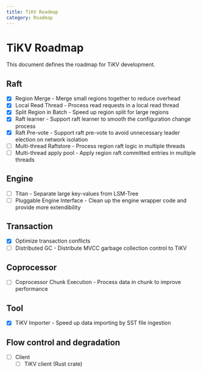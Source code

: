 ```yaml
---
title: TiKV Roadmap
category: Roadmap
---
```


# TiKV Roadmap

This document defines the roadmap for TiKV development.

## Raft
- [x] Region Merge - Merge small regions together to reduce overhead
- [x] Local Read Thread - Process read requests in a local read thread
- [x] Split Region in Batch - Speed up region split for large regions
- [x] Raft learner - Support raft learner to smooth the configuration change process
- [x] Raft Pre-vote - Support raft pre-vote to avoid unnecessary leader election on network isolation
- [ ] Multi-thread Raftstore - Process region raft logic in multiple threads
- [ ] Multi-thread apply pool - Apply region raft committed entries in multiple threads

## Engine
- [ ] Titan - Separate large key-values from LSM-Tree
- [ ] Pluggable Engine Interface - Clean up the engine wrapper code and provide more extendibility

## Transaction
- [x] Optimize transaction conflicts
- [ ] Distributed GC - Distribute MVCC garbage collection control to TiKV

## Coprocessor
- [ ] Coprocessor Chunk Execution - Process data in chunk to improve performance

## Tool
- [x] TiKV Importer - Speed up data importing by SST file ingestion

## Flow control and degradation
- [ ] Client
    - [ ] TiKV client (Rust crate)
